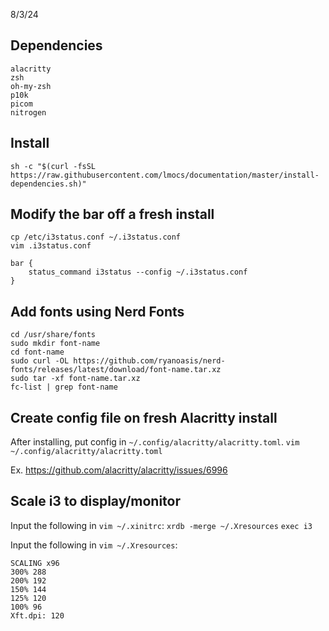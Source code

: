 8/3/24

## Dependencies
```
alacritty  
zsh
oh-my-zsh
p10k
picom
nitrogen  
```
## Install
```
sh -c "$(curl -fsSL https://raw.githubusercontent.com/lmocs/documentation/master/install-dependencies.sh)"
```

## Modify the bar off a fresh install
```
cp /etc/i3status.conf ~/.i3status.conf
vim .i3status.conf
```
```
bar {  
    status_command i3status --config ~/.i3status.conf  
}
```

## Add fonts using Nerd Fonts
```
cd /usr/share/fonts  
sudo mkdir font-name  
cd font-name  
sudo curl -OL https://github.com/ryanoasis/nerd-fonts/releases/latest/download/font-name.tar.xz  
sudo tar -xf font-name.tar.xz  
fc-list | grep font-name  
```

## Create config file on fresh Alacritty install
After installing, put config in `~/.config/alacritty/alacritty.toml`.
`vim ~/.config/alacritty/alacritty.toml`

Ex. https://github.com/alacritty/alacritty/issues/6996  

## Scale i3 to display/monitor
Input the following in `vim ~/.xinitrc`:
`xrdb -merge ~/.Xresources`
`exec i3`

Input the following in `vim ~/.Xresources`:
```
SCALING x96
300% 288
200% 192
150% 144
125% 120
100% 96
Xft.dpi: 120
```

